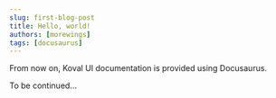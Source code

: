 ```yaml
---
slug: first-blog-post
title: Hello, world!
authors: [morewings]
tags: [docusaurus]
---
```


From now on, Koval UI documentation is provided using Docusaurus.

<!-- truncate -->

To be continued...
